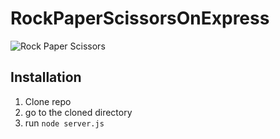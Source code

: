 # RockPaperScissorsOnExpress

![Rock Paper Scissors](https://d3qdvvkm3r2z1i.cloudfront.net/media/catalog/product/cache/1/image/1800x/6b9ffbf72458f4fd2d3cb995d92e8889/r/o/rockpaperscissorslizardspock_newthumb.png)

## Installation

1. Clone repo
2. go to the cloned directory
3. run `node server.js`
